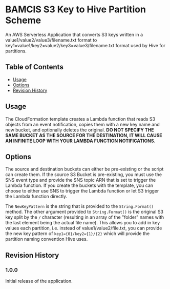 # BAMCIS S3 Key to Hive Partition Scheme
An AWS Serverless Application that converts S3 keys written in a value1/value2/value3/filename.txt format to key1=value1/key2=value2/key3=value3/filename.txt format used by Hive for partitions.

## Table of Contents
- [Usage](#usage)
- [Options](#options)
- [Revision History](#revision-history)

## Usage
The CloudFormation template creates a Lambda function that reads S3 objects from an event notification, copies them with a new key name and new bucket, and optionally deletes the original. **DO NOT SPECIFY THE SAME BUCKET AS THE SOURCE FOR THE DESTINATION, IT WILL CAUSE AN INFINITE LOOP WITH YOUR LAMBDA FUNCTION NOTIFICATIONS**.

## Options

The source and destination buckets can either be pre-existing or the script can create them. If the source S3 Bucket is pre-existing, you must use the SNS event type and provide the SNS topic ARN that is set to trigger the Lambda function. If you create the buckets with the template, you can choose to either use SNS to trigger the Lambda function or let S3 trigger the Lambda function directly.

The `NewKeyPattern` is the string that is provided to the `String.Format()` method. The other argument provided to `String.Format()` is the original S3 key split by the `/` character (resulting in an array of the "folder" names with the last element being the actual file name). This allows you to add in key values each partition, i.e. instead of value1/value2/file.txt, you can provide the new key pattern of `key1={0}/key2={1}/{2}` which will provide the partition naming convention Hive uses.



## Revision History

### 1.0.0
Initial release of the application.
